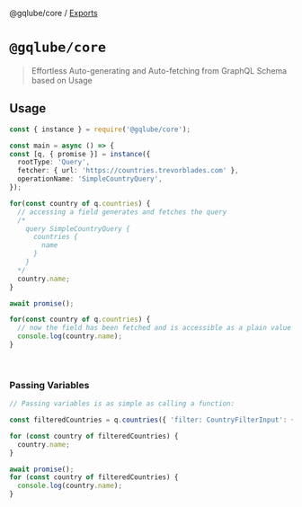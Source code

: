 @gqlube/core / [Exports](modules.md)

# `@gqlube/core`

> Effortless Auto-generating and Auto-fetching from GraphQL Schema based on Usage

## Usage

```ts
const { instance } = require('@gqlube/core');

const main = async () => {
const [q, { promise }] = instance({
  rootType: 'Query',
  fetcher: { url: 'https://countries.trevorblades.com' },
  operationName: 'SimpleCountryQuery',
});

for(const country of q.countries) {
  // accessing a field generates and fetches the query
  /*
    query SimpleCountryQuery {
      countries {
        name
      }
    }
  */
  country.name;
}

await promise();

for(const country of q.countries) {
  // now the field has been fetched and is accessible as a plain value
  console.log(country.name);
}

```

<br />

### Passing Variables

```ts
// Passing variables is as simple as calling a function:

const filteredCountries = q.countries({ 'filter: CountryFilterInput': { code: { eq: 'CZ' } } });

for (const country of filteredCountries) {
  country.name;
}

await promise();
for (const country of filteredCountries) {
  console.log(country.name);
}
```
